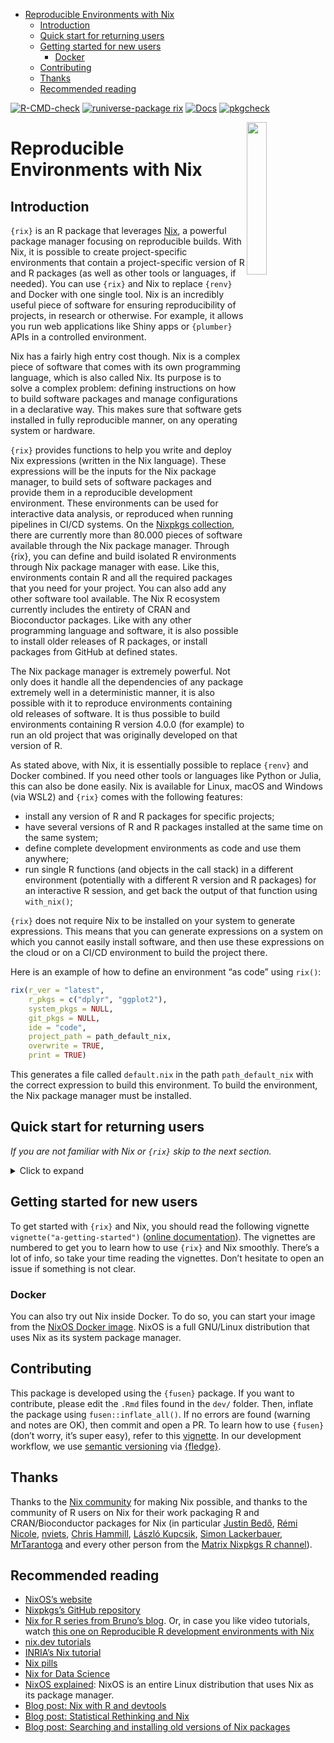 
- [Reproducible Environments with
  Nix](#reproducible-environments-with-nix)
  - [Introduction](#introduction)
  - [Quick start for returning users](#quick-start-for-returning-users)
  - [Getting started for new users](#getting-started-for-new-users)
    - [Docker](#docker)
  - [Contributing](#contributing)
  - [Thanks](#thanks)
  - [Recommended reading](#recommended-reading)

<!-- badges: start -->

[![R-CMD-check](https://github.com/b-rodrigues/rix/actions/workflows/R-CMD-check.yaml/badge.svg)](https://github.com/b-rodrigues/rix/actions/workflows/R-CMD-check.yaml)
[![runiverse-package
rix](https://b-rodrigues.r-universe.dev/badges/rix?scale=1&color=pink&style=round)](https://b-rodrigues.r-universe.dev/rix)
[![Docs](https://img.shields.io/badge/docs-release-blue.svg)](https://b-rodrigues.github.io/rix)
[![pkgcheck](https://github.com/b-rodrigues/rix/workflows/pkgcheck/badge.svg)](https://github.com/b-rodrigues/rix/actions?query=workflow%3Apkgcheck)
<!-- badges: end -->

<!-- README.md is generated from README.Rmd. Please edit that file -->

<img src="man/figures/logo.png" align="right" style="width: 25%;"/>

# Reproducible Environments with Nix

## Introduction

`{rix}` is an R package that leverages [Nix](https://nixos.org/), a
powerful package manager focusing on reproducible builds. With Nix, it
is possible to create project-specific environments that contain a
project-specific version of R and R packages (as well as other tools or
languages, if needed). You can use `{rix}` and Nix to replace `{renv}`
and Docker with one single tool. Nix is an incredibly useful piece of
software for ensuring reproducibility of projects, in research or
otherwise. For example, it allows you run web applications like Shiny
apps or `{plumber}` APIs in a controlled environment.

Nix has a fairly high entry cost though. Nix is a complex piece of
software that comes with its own programming language, which is also
called Nix. Its purpose is to solve a complex problem: defining
instructions on how to build software packages and manage configurations
in a declarative way. This makes sure that software gets installed in
fully reproducible manner, on any operating system or hardware.

`{rix}` provides functions to help you write and deploy Nix expressions
(written in the Nix language). These expressions will be the inputs for
the Nix package manager, to build sets of software packages and provide
them in a reproducible development environment. These environments can
be used for interactive data analysis, or reproduced when running
pipelines in CI/CD systems. On the [Nixpkgs
collection](https://github.com/nixos/nixpkgs), there are currently more
than 80.000 pieces of software available through the Nix package
manager. Through {rix}, you can define and build isolated R environments
through Nix package manager with ease. Like this, environments contain R
and all the required packages that you need for your project. You can
also add any other software tool available. The Nix R ecosystem
currently includes the entirety of CRAN and Bioconductor packages. Like
with any other programming language and software, it is also possible to
install older releases of R packages, or install packages from GitHub at
defined states.

The Nix package manager is extremely powerful. Not only does it handle
all the dependencies of any package extremely well in a deterministic
manner, it is also possible with it to reproduce environments containing
old releases of software. It is thus possible to build environments
containing R version 4.0.0 (for example) to run an old project that was
originally developed on that version of R.

As stated above, with Nix, it is essentially possible to replace
`{renv}` and Docker combined. If you need other tools or languages like
Python or Julia, this can also be done easily. Nix is available for
Linux, macOS and Windows (via WSL2) and `{rix}` comes with the following
features:

- install any version of R and R packages for specific projects;
- have several versions of R and R packages installed at the same time
  on the same system;
- define complete development environments as code and use them
  anywhere;
- run single R functions (and objects in the call stack) in a different
  environment (potentially with a different R version and R packages)
  for an interactive R session, and get back the output of that function
  using `with_nix()`;

`{rix}` does not require Nix to be installed on your system to generate
expressions. This means that you can generate expressions on a system on
which you cannot easily install software, and then use these expressions
on the cloud or on a CI/CD environment to build the project there.

Here is an example of how to define an environment “as code” using
`rix()`:

``` r
rix(r_ver = "latest",
    r_pkgs = c("dplyr", "ggplot2"),
    system_pkgs = NULL,
    git_pkgs = NULL,
    ide = "code",
    project_path = path_default_nix,
    overwrite = TRUE,
    print = TRUE)
```

This generates a file called `default.nix` in the path
`path_default_nix` with the correct expression to build this
environment. To build the environment, the Nix package manager must be
installed.

## Quick start for returning users

*If you are not familiar with Nix or `{rix}` skip to the next section.*

<details>
<summary>
Click to expand
</summary>

If you are already familiar with Nix and R, and simply want to get
started as quickly as possible, you can start by installing Nix using
the installer from [Determinate
Systems](https://determinate.systems/posts/determinate-nix-installer) a
company that provides services and tools built on Nix:

``` sh
curl --proto '=https' --tlsv1.2 -sSf \
    -L https://install.determinate.systems/nix | \
     sh -s -- install
```

If you have R installed, you can start straight away from your R session
by first installing `{rix}`:

``` r
install.packages("rix", repos = c("https://b-rodrigues.r-universe.dev",
  "https://cloud.r-project.org"))

library("rix")
```

You can check that everything works well by trying to build the Nix
expression that ships with `{rix}`. Nix expressions are typically saved
into files with the name `default.nix` or `shell.nix`. This expression
installs the latest version of R and `{rix}` in a separate, reproducible
environment:

``` r
file.copy(
  # default.nix is the file containing the Nix expression
  from = system.file("extdata", "default.nix", package = "rix"),
  to = ".", overwrite = TRUE
)

# nix_build() is a wrapper around the command line tool `nix-build`
nix_build(project_path = ".")
```

If everything worked well, you should see a file called `result` next to
`default.nix`. You can now enter this newly built development
environment by opening a terminal in that folder and typing `nix-shell`.
You should be immediately dropped into an interactive R session.

If you don’t have R installed, but have the Nix package manager
installed, you can run a temporary R session with R using this command
(it will build the same environment as the one above):

    nix-shell --expr "$(curl -sl https://raw.githubusercontent.com/b-rodrigues/rix/master/inst/extdata/default.nix)"

You can then create new development environment definitions, build them,
and start using them.
</details>

## Getting started for new users

To get started with `{rix}` and Nix, you should read the following
vignette `vignette("a-getting-started")` ([online
documentation](https://b-rodrigues.github.io/rix/articles/a-getting-started.html)).
The vignettes are numbered to get you to learn how to use `{rix}` and
Nix smoothly. There’s a lot of info, so take your time reading the
vignettes. Don’t hesitate to open an issue if something is not clear.

### Docker

You can also try out Nix inside Docker. To do so, you can start your
image from the [NixOS Docker
image](https://hub.docker.com/r/nixos/nix/). NixOS is a full GNU/Linux
distribution that uses Nix as its system package manager.

## Contributing

This package is developed using the `{fusen}` package. If you want to
contribute, please edit the `.Rmd` files found in the `dev/` folder.
Then, inflate the package using `fusen::inflate_all()`. If no errors are
found (warning and notes are OK), then commit and open a PR. To learn
how to use `{fusen}` (don’t worry, it’s super easy), refer to this
[vignette](https://thinkr-open.github.io/fusen/articles/How-to-use-fusen.html).
In our development workflow, we use [semantic
versioning](https://semver.org) via
[{fledge}](https://fledge.cynkra.com).

## Thanks

Thanks to the [Nix community](https://nixos.org/community/) for making
Nix possible, and thanks to the community of R users on Nix for their
work packaging R and CRAN/Bioconductor packages for Nix (in particular
[Justin Bedő](https://github.com/jbedo), [Rémi
Nicole](https://github.com/minijackson),
[nviets](https://github.com/nviets), [Chris
Hammill](https://github.com/cfhammill), [László
Kupcsik](https://github.com/Kupac), [Simon
Lackerbauer](https://github.com/ciil),
[MrTarantoga](https://github.com/MrTarantoga) and every other person
from the [Matrix Nixpkgs R channel](https://matrix.to/#/#r:nixos.org)).

## Recommended reading

- [NixOS’s website](https://nixos.org/)
- [Nixpkgs’s GitHub repository](https://github.com/NixOS/nixpkgs)
- [Nix for R series from Bruno’s
  blog](https://www.brodrigues.co/tags/nix/). Or, in case you like video
  tutorials, watch [this one on Reproducible R development environments
  with Nix](https://www.youtube.com/watch?v=c1LhgeTTxaI)
- [nix.dev
  tutorials](https://nix.dev/tutorials/first-steps/towards-reproducibility-pinning-nixpkgs#pinning-nixpkgs)
- [INRIA’s Nix
  tutorial](https://nix-tutorial.gitlabpages.inria.fr/nix-tutorial/installation.html)
- [Nix pills](https://nixos.org/guides/nix-pills/)
- [Nix for Data
  Science](https://github.com/nix-community/nix-data-science)
- [NixOS explained](https://christitus.com/nixos-explained/): NixOS is
  an entire Linux distribution that uses Nix as its package manager.
- [Blog post: Nix with R and
  devtools](https://rgoswami.me/posts/nix-r-devtools/)
- [Blog post: Statistical Rethinking and
  Nix](https://rgoswami.me/posts/rethinking-r-nix/)
- [Blog post: Searching and installing old versions of Nix
  packages](https://lazamar.github.io/download-specific-package-version-with-nix/)
